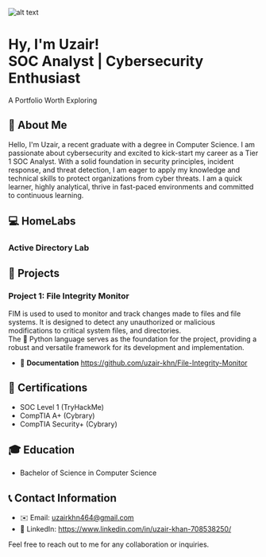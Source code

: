 ![alt text](uzair-khn/pexels-tima-miroshnichenko-5380792.jpg)
<h1>Hy, I'm Uzair! <br/> SOC Analyst | Cybersecurity Enthusiast </h1> 
A Portfolio Worth Exploring

## 📝 About Me
Hello, I'm Uzair, a recent graduate with a degree in Computer Science. I am passionate about cybersecurity and excited to kick-start my career as a Tier 1 SOC Analyst. With a solid foundation in security principles, incident response, and threat detection, I am eager to apply my knowledge and technical skills to protect organizations from cyber threats. I am a quick learner, highly analytical, thrive in fast-paced environments and committed to continuous learning. 

## 💻 HomeLabs

### Active Directory Lab 

## 💼 Projects

### Project 1: File Integrity Monitor
FIM is used to used to monitor and track changes made to files and file systems. It is designed to detect any unauthorized or malicious modifications to critical system files, and directories. <br/>
The 🐍 Python language serves as the foundation for the project, providing a robust and versatile framework for its development and implementation.

- 📂 **Documentation** https://github.com/uzair-khn/File-Integrity-Monitor

## 📜 Certifications
- SOC Level 1 (TryHackMe)
- CompTIA A+ (Cybrary)
- CompTIA Security+ (Cybrary)

## 🎓 Education
- Bachelor of Science in Computer Science

## 📞 Contact Information
- ✉️ Email: uzairkhn464@gmail.com
- 💼 LinkedIn: https://www.linkedin.com/in/uzair-khan-708538250/

Feel free to reach out to me for any collaboration or inquiries.
